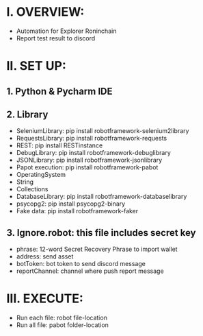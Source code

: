 # I. OVERVIEW:

- Automation for Explorer Roninchain
- Report test result to discord

# II. SET UP:

## 1. Python & Pycharm IDE

## 2. Library

- SeleniumLibrary: pip install robotframework-selenium2library
- RequestsLibrary: pip install robotframework-requests
- REST: pip install RESTinstance
- DebugLibrary: pip install robotframework-debuglibrary
- JSONLibrary: pip install robotframework-jsonlibrary
- Papot execution: pip install robotframework-pabot
- OperatingSystem
- String
- Collections
- DatabaseLibrary: pip install robotframework-databaselibrary
- psycopg2: pip install psycopg2-binary
- Fake data: pip install robotframework-faker

## 3. Ignore.robot: this file includes secret key

- phrase: 12-word Secret Recovery Phrase to import wallet
- address: send asset
- botToken: bot token to send discord message
- reportChannel: channel where push report message

# III. EXECUTE:

- Run each file: robot file-location
- Run all file: pabot folder-location
